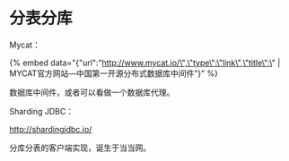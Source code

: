# 分表分库

Mycat：

{% embed data="{\"url\":\"http://www.mycat.io/\",\"type\":\"link\",\"title\":\" \| MYCAT官方网站—中国第一开源分布式数据库中间件\"}" %}

数据库中间件，或者可以看做一个数据库代理。



Sharding JDBC：

 http://shardingjdbc.io/

分库分表的客户端实现，诞生于当当网。

